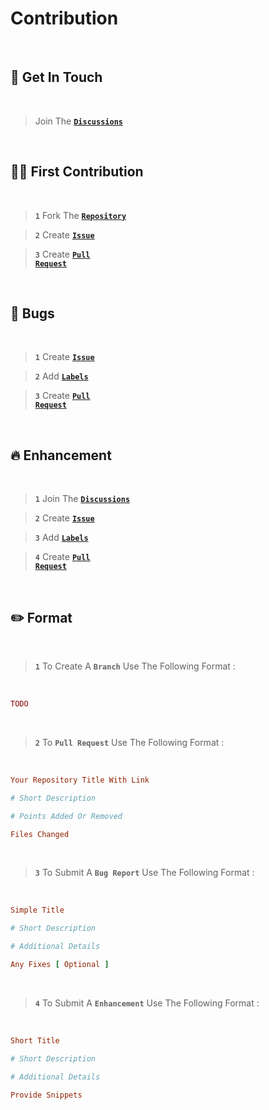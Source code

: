 # Contribution

<br>

## 🚩 Get In Touch

<br>

> Join The **<code><a href="https://github.com/divyanshudhruv/Better-Markdown/issues/1">Discussions</a></code>**

<br>

## 🙏🏻 First Contribution

<br>

> **`1`** Fork The **<code><a href="https://github.com/divyanshudhruv/Better-Markdown">Repository</a></code>**

> **`2`** Create **<code><a href="https://github.com/divyanshudhruv/Better-Markdown/issues">Issue</a></code>**

> **`3`** Create **<code><a href="https://github.com/divyanshudhruv/Better-Markdown/pulls">Pull Request</a></code>**

<br>

## 🐞 Bugs

<br>

> **`1`** Create **<code><a href="https://github.com/divyanshudhruv/Better-Markdown/issues">Issue</a></code>**

> **`2`** Add **<code><a href="https://github.com/divyanshudhruv/Better-Markdown/labels">Labels</a></code>**

> **`3`** Create **<code><a href="https://github.com/divyanshudhruv/Better-Markdown/pulls">Pull Request</a></code>**

<br>

## 🔥 Enhancement

<br>

> **`1`** Join The **<code><a href="https://github.com/divyanshudhruv/Better-Markdown/issues/1">Discussions</a></code>**

> **`2`** Create **<code><a href="https://github.com/divyanshudhruv/Better-Markdown/issues">Issue</a></code>**

> **`3`** Add **<code><a href="https://github.com/divyanshudhruv/Better-Markdown/labels">Labels</a></code>**

> **`4`** Create **<code><a href="https://github.com/divyanshudhruv/Better-Markdown/pulls">Pull Request</a></code>**

<br>

## ✏️ Format

<br>

> **`1`** To Create A **`Branch`** Use The Following Format :

<br>

```ruby
TODO
```

<br>

> **`2`** To **`Pull Request`** Use The Following Format :

<br>

```ruby
Your Repository Title With Link 

# Short Description

# Points Added Or Removed

Files Changed
```

<br>


> **`3`** To Submit A **`Bug Report`** Use The Following Format :

<br>

```ruby
Simple Title

# Short Description

# Additional Details

Any Fixes [ Optional ]
```

<br>

> **`4`** To Submit A **`Enhancement`** Use The Following Format :

<br>

```ruby
Short Title

# Short Description

# Additional Details

Provide Snippets
```


